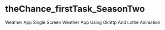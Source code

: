 # theChance_firstTask_SeasonTwo
Weather App
Single Screen Weather App Using Okhttp And Lottie Animation
